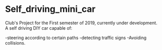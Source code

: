 # Self_driving_mini_car

Club's Project for the First semester of 2019, currently under development. A self driving DIY car capable of:

-steering according to certain paths
-detecting traffic signs
-Avoiding collisions.
